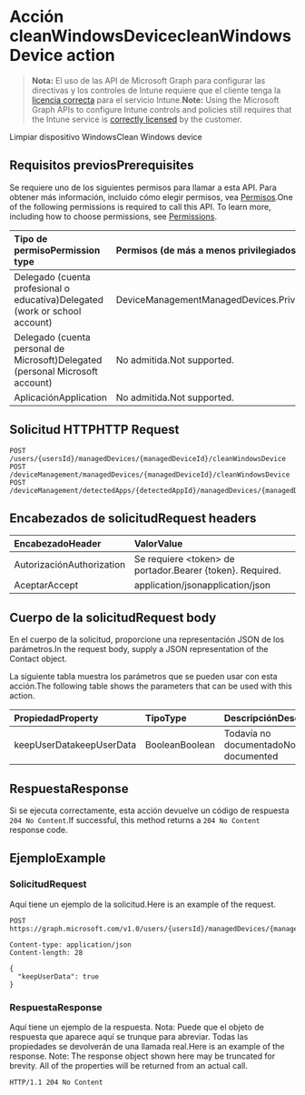 # <a name="cleanwindowsdevice-action"></a><span data-ttu-id="84328-101">Acción cleanWindowsDevice</span><span class="sxs-lookup"><span data-stu-id="84328-101">cleanWindowsDevice action</span></span>

> <span data-ttu-id="84328-102">**Nota:** El uso de las API de Microsoft Graph para configurar las directivas y los controles de Intune requiere que el cliente tenga la [licencia correcta](https://go.microsoft.com/fwlink/?linkid=839381) para el servicio Intune.</span><span class="sxs-lookup"><span data-stu-id="84328-102">**Note:** Using the Microsoft Graph APIs to configure Intune controls and policies still requires that the Intune service is [correctly licensed](https://go.microsoft.com/fwlink/?linkid=839381) by the customer.</span></span>

<span data-ttu-id="84328-103">Limpiar dispositivo Windows</span><span class="sxs-lookup"><span data-stu-id="84328-103">Clean Windows device</span></span>
## <a name="prerequisites"></a><span data-ttu-id="84328-104">Requisitos previos</span><span class="sxs-lookup"><span data-stu-id="84328-104">Prerequisites</span></span>
<span data-ttu-id="84328-p101">Se requiere uno de los siguientes permisos para llamar a esta API. Para obtener más información, incluido cómo elegir permisos, vea [Permisos](../../../concepts/permissions_reference.md).</span><span class="sxs-lookup"><span data-stu-id="84328-p101">One of the following permissions is required to call this API. To learn more, including how to choose permissions, see [Permissions](../../../concepts/permissions_reference.md).</span></span>

|<span data-ttu-id="84328-107">Tipo de permiso</span><span class="sxs-lookup"><span data-stu-id="84328-107">Permission type</span></span>|<span data-ttu-id="84328-108">Permisos (de más a menos privilegiados)</span><span class="sxs-lookup"><span data-stu-id="84328-108">Permissions (from least to most privileged)</span></span>|
|:---|:---|
|<span data-ttu-id="84328-109">Delegado (cuenta profesional o educativa)</span><span class="sxs-lookup"><span data-stu-id="84328-109">Delegated (work or school account)</span></span>|<span data-ttu-id="84328-110">DeviceManagementManagedDevices.PriviligedOperation.All</span><span class="sxs-lookup"><span data-stu-id="84328-110">DeviceManagementManagedDevices.PriviligedOperation.All</span></span>|
|<span data-ttu-id="84328-111">Delegado (cuenta personal de Microsoft)</span><span class="sxs-lookup"><span data-stu-id="84328-111">Delegated (personal Microsoft account)</span></span>|<span data-ttu-id="84328-112">No admitida.</span><span class="sxs-lookup"><span data-stu-id="84328-112">Not supported.</span></span>|
|<span data-ttu-id="84328-113">Aplicación</span><span class="sxs-lookup"><span data-stu-id="84328-113">Application</span></span>|<span data-ttu-id="84328-114">No admitida.</span><span class="sxs-lookup"><span data-stu-id="84328-114">Not supported.</span></span>|

## <a name="http-request"></a><span data-ttu-id="84328-115">Solicitud HTTP</span><span class="sxs-lookup"><span data-stu-id="84328-115">HTTP Request</span></span>
<!-- {
  "blockType": "ignored"
}
-->
``` http
POST /users/{usersId}/managedDevices/{managedDeviceId}/cleanWindowsDevice
POST /deviceManagement/managedDevices/{managedDeviceId}/cleanWindowsDevice
POST /deviceManagement/detectedApps/{detectedAppId}/managedDevices/{managedDeviceId}/cleanWindowsDevice
```

## <a name="request-headers"></a><span data-ttu-id="84328-116">Encabezados de solicitud</span><span class="sxs-lookup"><span data-stu-id="84328-116">Request headers</span></span>
|<span data-ttu-id="84328-117">Encabezado</span><span class="sxs-lookup"><span data-stu-id="84328-117">Header</span></span>|<span data-ttu-id="84328-118">Valor</span><span class="sxs-lookup"><span data-stu-id="84328-118">Value</span></span>|
|:---|:---|
|<span data-ttu-id="84328-119">Autorización</span><span class="sxs-lookup"><span data-stu-id="84328-119">Authorization</span></span>|<span data-ttu-id="84328-120">Se requiere &lt;token&gt; de portador.</span><span class="sxs-lookup"><span data-stu-id="84328-120">Bearer {token}. Required.</span></span>|
|<span data-ttu-id="84328-121">Aceptar</span><span class="sxs-lookup"><span data-stu-id="84328-121">Accept</span></span>|<span data-ttu-id="84328-122">application/json</span><span class="sxs-lookup"><span data-stu-id="84328-122">application/json</span></span>|

## <a name="request-body"></a><span data-ttu-id="84328-123">Cuerpo de la solicitud</span><span class="sxs-lookup"><span data-stu-id="84328-123">Request body</span></span>
<span data-ttu-id="84328-124">En el cuerpo de la solicitud, proporcione una representación JSON de los parámetros.</span><span class="sxs-lookup"><span data-stu-id="84328-124">In the request body, supply a JSON representation of the Contact object.</span></span>

<span data-ttu-id="84328-125">La siguiente tabla muestra los parámetros que se pueden usar con esta acción.</span><span class="sxs-lookup"><span data-stu-id="84328-125">The following table shows the parameters that can be used with this action.</span></span>

|<span data-ttu-id="84328-126">Propiedad</span><span class="sxs-lookup"><span data-stu-id="84328-126">Property</span></span>|<span data-ttu-id="84328-127">Tipo</span><span class="sxs-lookup"><span data-stu-id="84328-127">Type</span></span>|<span data-ttu-id="84328-128">Descripción</span><span class="sxs-lookup"><span data-stu-id="84328-128">Description</span></span>|
|:---|:---|:---|
|<span data-ttu-id="84328-129">keepUserData</span><span class="sxs-lookup"><span data-stu-id="84328-129">keepUserData</span></span>|<span data-ttu-id="84328-130">Boolean</span><span class="sxs-lookup"><span data-stu-id="84328-130">Boolean</span></span>|<span data-ttu-id="84328-131">Todavía no documentado</span><span class="sxs-lookup"><span data-stu-id="84328-131">Not yet documented</span></span>|



## <a name="response"></a><span data-ttu-id="84328-132">Respuesta</span><span class="sxs-lookup"><span data-stu-id="84328-132">Response</span></span>
<span data-ttu-id="84328-133">Si se ejecuta correctamente, esta acción devuelve un código de respuesta `204 No Content`.</span><span class="sxs-lookup"><span data-stu-id="84328-133">If successful, this method returns a `204 No Content` response code.</span></span>

## <a name="example"></a><span data-ttu-id="84328-134">Ejemplo</span><span class="sxs-lookup"><span data-stu-id="84328-134">Example</span></span>
### <a name="request"></a><span data-ttu-id="84328-135">Solicitud</span><span class="sxs-lookup"><span data-stu-id="84328-135">Request</span></span>
<span data-ttu-id="84328-136">Aquí tiene un ejemplo de la solicitud.</span><span class="sxs-lookup"><span data-stu-id="84328-136">Here is an example of the request.</span></span>
``` http
POST https://graph.microsoft.com/v1.0/users/{usersId}/managedDevices/{managedDeviceId}/cleanWindowsDevice

Content-type: application/json
Content-length: 28

{
  "keepUserData": true
}
```

### <a name="response"></a><span data-ttu-id="84328-137">Respuesta</span><span class="sxs-lookup"><span data-stu-id="84328-137">Response</span></span>
<span data-ttu-id="84328-p102">Aquí tiene un ejemplo de la respuesta. Nota: Puede que el objeto de respuesta que aparece aquí se trunque para abreviar. Todas las propiedades se devolverán de una llamada real.</span><span class="sxs-lookup"><span data-stu-id="84328-p102">Here is an example of the response. Note: The response object shown here may be truncated for brevity. All of the properties will be returned from an actual call.</span></span>
``` http
HTTP/1.1 204 No Content
```



